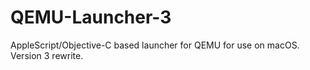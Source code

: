 # QEMU-Launcher-3
AppleScript/Objective-C based launcher for QEMU for use on macOS. Version 3 rewrite.
